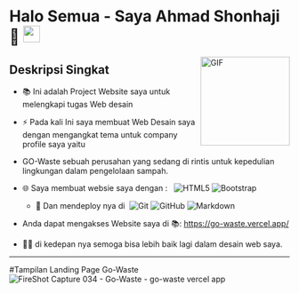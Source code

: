 # Halo Semua - Saya Ahmad Shonhaji  👋 <img width="30px" src="" />

<img align="right" alt="GIF" height="160px" src="https://raw.githubusercontent.com/JoeyBling/JoeyBling/master/pic/pusheencode.gif" />

## Deskripsi Singkat

- 📚 Ini adalah Project Website saya untuk melengkapi tugas Web desain
- ⚡ Pada kali Ini saya membuat Web Desain saya dengan mengangkat tema untuk company profile saya yaitu
-  GO-Waste sebuah perusahan yang sedang di rintis untuk kepedulian lingkungan dalam pengelolaan sampah.

- 🌐 Saya membuat websie saya dengan : &#160; ![HTML5](https://img.shields.io/badge/-HTML5-333333?style=flat&logo=HTML5)
![Bootstrap](https://img.shields.io/badge/-Bootstrap-333333?style=flat&logo=bootstrap&logoColor=563D7C)
  - 🔧 Dan mendeploy nya di &#160;![Git](https://img.shields.io/badge/-Git-333333?style=flat&logo=git)
![GitHub](https://img.shields.io/badge/-GitHub-333333?style=flat&logo=github)
![Markdown](https://img.shields.io/badge/-Markdown-333333?style=flat&logo=markdown)
- Anda dapat mengakses Website saya di 
  📚: https://go-waste.vercel.app/
- 💪🏼 di kedepan nya semoga bisa lebih baik lagi dalam desain web saya.
---
#Tampilan Landing Page Go-Waste
![FireShot Capture 034 - Go-Waste - go-waste vercel app](https://user-images.githubusercontent.com/88180498/144737545-cc5cb748-d005-448c-a37d-824da218e0bc.png)








